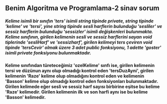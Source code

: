 ## Benim Algoritma ve Programlama-2 sinav sorum

##### Kelime isimli bir sınıfın 'ters' isimli string tipinde private, string tipinde 'kelime' ve 'tersi', yine string tipinde sesli harflerin bulunduğu 'sesliler' ve sessiz harflerin bulunduğu 'sessizler' isimli değişkenleri bulunmakta. Kelime sınıfının, girilen kelimenin sesli ve sessiz harflerini sayan void tiplerinde 'sesliHarf' ve 'sessizharf', girilen kelimeyi ters çeviren void tipinde 'tersCevir' olmak üzere 3 adet public fonksiyonu, 1 adette 'goster' isimli private fonksiyonu bulunmaktadır. 
#### Kelime sınıfından türeteceğimiz 'ozelKelime' sınfı ise, girilen kelimenin tersi ve düzünun aynı olup olmadığı kontrol eden 'tersDuzAyni', girilen kelimenin 'Raze' kelime olup olmadığını kontrol eden ve kelimenin 'Basson' kelime olup olmadığı kontrol eden fonksiyonları bulunmaktadır. Girilen kelimede eğer sesli ve sessiz harf sayısı birbirine eşitse bu kelime 'Raze' kelimedir. Girilen kelimenin ilk ve son harfi aynı ise bu kelime 'Basson' kelimedir.
 
